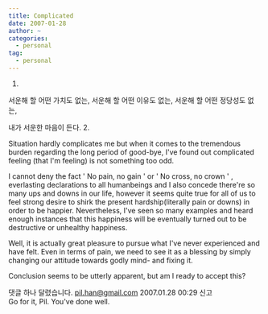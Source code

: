 ```yaml
---
title: Complicated
date: 2007-01-28
author: ~
categories:
  - personal
tag:
  - personal
---
```




1.

서운해 할 어떤 가치도 없는,
서운해 할 어떤 이유도 없는,
서운해 할 어떤 정당성도 없는,

내가 서운한 마음이 든다.
2.

Situation hardly complicates me but when it comes to the tremendous burden regarding the long period of good-bye, I've found out complicated feeling (that I'm feeling) is not something too odd.

I cannot deny the fact ' No pain, no gain ' or ' No cross, no crown ' , everlasting declarations to all humanbeings and I also concede there're so many ups and downs in our life, however it seems quite true for all of us to feel strong desire to shirk the present hardship(literally pain or downs) in order to be happier. Nevertheless, I've seen so many examples and heard enough instances that this happiness will be eventually turned out to be destructive or unhealthy happiness. 

Well, 
it is actually great pleasure to pursue what I've never experienced and have felt. Even in terms of pain, we need to see it as a blessing by simply changing our attitude towards godly mind- and fixing it.

Conclusion seems to be utterly apparent, but am I ready to accept this?



 댓글 하나 달렸습니다.
 pil.han@gmail.com 2007.01.28 00:29 신고   
Go for it, Pil. You've done well.




